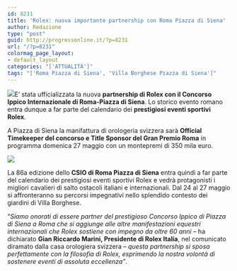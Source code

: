 ```yaml
---
id: 8231
title: 'Rolex: nuova importante partnership con Roma Piazza di Siena'
author: Redazione
type: "post"
guid: http://progressonline.it/?p=8231
url: "/?p=8231"
colormag_page_layout:
- default_layout
categories: "['ATTUALITÀ']"
tags: "['Roma Piazza di Siena', 'Villa Borghese Piazza di Siena']"
---
```


![](https://progressonline.it/wp-content/uploads/2018/03/rolex.png)E’ stata ufficializzata la nuova **partnership di Rolex con il Concorso Ippico Internazionale di Roma-Piazza di Siena**. Lo storico evento romano entra dunque a far parte del calendario dei **prestigiosi eventi sportivi Rolex**.

A Piazza di Siena la manifattura di orologeria svizzera sarà **Official Timekeeper del concorso e Title Sponsor del Gran Premio Roma** in programma domenica 27 maggio con un montepremi di 350 mila euro.

![](https://progressonline.it/wp-content/uploads/2018/03/piazza-di-siena1-300x200.jpg)

La 86a edizione dello **CSIO di Roma Piazza di Siena** entra quindi a far parte del calendario dei prestigiosi eventi sportivi Rolex e vedrà protagonisti i migliori cavalieri di salto ostacoli italiani e internazionali. Dal 24 al 27 maggio si affronteranno su percorsi impegnativi nello splendido contesto dei giardini di Villa Borghese.

“*Siamo onorati di essere partner del prestigioso Concorso Ippico di Piazza di Siena a Roma che si aggiunge alle altre manifestazioni equestri internazionali che Rolex sostiene con impegno da oltre 60 anni* – ha dichiarato **Gian Riccardo Marini, Presidente di Rolex Italia**, nel comunicato diramato dalla casa orologiera svizzera – *questa partnership si sposa perfettamente con la filosofia di Rolex, esprimendo la nostra volontà di sostenere eventi di assoluta eccellenza”*.